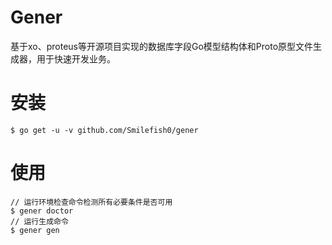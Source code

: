 # Gener

基于xo、proteus等开源项目实现的数据库字段Go模型结构体和Proto原型文件生成器，用于快速开发业务。

# 安装
```
$ go get -u -v github.com/Smilefish0/gener
```

# 使用
```
// 运行环境检查命令检测所有必要条件是否可用
$ gener doctor 
// 运行生成命令
$ gener gen 
```